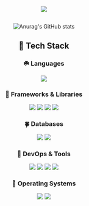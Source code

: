 <p align='center'>
    <img src="https://capsule-render.vercel.app/api?type=waving&height=150&text=Kaon's%20Github&fontAlign=52&fontAlignY=40&color=0:40E0D1,100:48D1CC"/>
</p>

##
<div align=center>

![Anurag's GitHub stats](https://github-readme-stats.vercel.app/api?username=DlrkdhsOff&show_icons=true&theme=tokyonight)

<h2>🍃 Tech Stack</h2>

<h3>☘️ Languages</h3>
<img src="https://img.shields.io/badge/Java-EF1D5E?style=for-the-badge&logo=openjdk&logoColor=white">

<h3>🌱  Frameworks & Libraries</h3>
<img src="https://img.shields.io/badge/Spring-6DB33F?style=for-the-badge&logo=spring&logoColor=white">
<img src="https://img.shields.io/badge/Spring Boot-23FFB0?style=for-the-badge&logo=springboot&logoColor=white">
<img src="https://img.shields.io/badge/JPA-6C3FB0?style=for-the-badge&logo=Hibernate&logoColor=white">
<img src="https://img.shields.io/badge/mybatis-2B3FB0?style=for-the-badge&logo=Mybatis&logoColor=white">

<h3>🍀  Databases</h3>
<img src="https://img.shields.io/badge/mysql-00000F?style=for-the-badge&logo=mysql&logoColor=white"/>
<img src="https://img.shields.io/badge/Oracle-F80000?style=for-the-badge&logo=Oracle&logoColor=white"/>

<h3>🌿 DevOps & Tools</h3>
<img src="https://img.shields.io/badge/intellij-8C5AFF?style=for-the-badge&logo=intellijidea&logoColor=white">
<img src="https://img.shields.io/badge/eclipse-2C2255?style=for-the-badge&logo=eclipseide&logoColor=white"/>
<img src="https://img.shields.io/badge/github-181717?style=for-the-badge&logo=github&logoColor=white">
<img src="https://img.shields.io/badge/Slack-212C42?style=for-the-badge&logo=Slack&logoColor=white">

<h3>🌵 Operating Systems</h3>
<img src="https://img.shields.io/badge/Mac OS-000000?style=for-the-badge&logo=macos&logoColor=white">
<img src="https://img.shields.io/badge/windows-0078D4?style=for-the-badge&logo=windows&logoColor=white"/>

</div>
